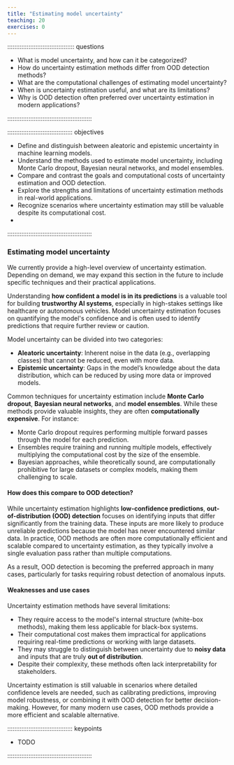 ```yaml
---
title: "Estimating model uncertainty"
teaching: 20
exercises: 0
---
```


:::::::::::::::::::::::::::::::::::::: questions 

- What is model uncertainty, and how can it be categorized?  
- How do uncertainty estimation methods differ from OOD detection methods?  
- What are the computational challenges of estimating model uncertainty?  
- When is uncertainty estimation useful, and what are its limitations?  
- Why is OOD detection often preferred over uncertainty estimation in modern applications?  

::::::::::::::::::::::::::::::::::::::::::::::::

::::::::::::::::::::::::::::::::::::: objectives

- Define and distinguish between aleatoric and epistemic uncertainty in machine learning models.  
- Understand the methods used to estimate model uncertainty, including Monte Carlo dropout, Bayesian neural networks, and model ensembles.  
- Compare and contrast the goals and computational costs of uncertainty estimation and OOD detection.  
- Explore the strengths and limitations of uncertainty estimation methods in real-world applications.  
- Recognize scenarios where uncertainty estimation may still be valuable despite its computational cost.
- 
::::::::::::::::::::::::::::::::::::::::::::::::


### Estimating model uncertainty
We currently provide a high-level overview of uncertainty estimation. Depending on demand, we may expand this section in the future to include specific techniques and their practical applications.

Understanding **how confident a model is in its predictions** is a valuable tool for building **trustworthy AI systems**, especially in high-stakes settings like healthcare or autonomous vehicles. Model uncertainty estimation focuses on quantifying the model's confidence and is often used to identify predictions that require further review or caution.

Model uncertainty can be divided into two categories:
- **Aleatoric uncertainty**: Inherent noise in the data (e.g., overlapping classes) that cannot be reduced, even with more data.
- **Epistemic uncertainty**: Gaps in the model’s knowledge about the data distribution, which can be reduced by using more data or improved models.

Common techniques for uncertainty estimation include **Monte Carlo dropout**, **Bayesian neural networks**, and **model ensembles**. While these methods provide valuable insights, they are often **computationally expensive**. For instance:
- Monte Carlo dropout requires performing multiple forward passes through the model for each prediction.
- Ensembles require training and running multiple models, effectively multiplying the computational cost by the size of the ensemble.
- Bayesian approaches, while theoretically sound, are computationally prohibitive for large datasets or complex models, making them challenging to scale.

#### How does this compare to OOD detection?

While uncertainty estimation highlights **low-confidence predictions**, **out-of-distribution (OOD) detection** focuses on identifying inputs that differ significantly from the training data. These inputs are more likely to produce unreliable predictions because the model has never encountered similar data. In practice, OOD methods are often more computationally efficient and scalable compared to uncertainty estimation, as they typically involve a single evaluation pass rather than multiple computations.

As a result, OOD detection is becoming the preferred approach in many cases, particularly for tasks requiring robust detection of anomalous inputs.

#### Weaknesses and use cases

Uncertainty estimation methods have several limitations:
- They require access to the model's internal structure (white-box methods), making them less applicable for black-box systems.
- Their computational cost makes them impractical for applications requiring real-time predictions or working with large datasets.
- They may struggle to distinguish between uncertainty due to **noisy data** and inputs that are truly **out of distribution**.
- Despite their complexity, these methods often lack interpretability for stakeholders.

Uncertainty estimation is still valuable in scenarios where detailed confidence levels are needed, such as calibrating predictions, improving model robustness, or combining it with OOD detection for better decision-making. However, for many modern use cases, OOD methods provide a more efficient and scalable alternative.


::::::::::::::::::::::::::::::::::::: keypoints 

- TODO

::::::::::::::::::::::::::::::::::::::::::::::::

